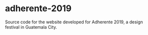 # adherente-2019

Source code for the website developed for Adherente 2019, a design festival in Guatemala City.
